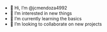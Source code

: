 - 👋 Hi, I’m @jcmendoza4992
- 👀 I’m interested in new things
- 🌱 I’m currently learning the basics
- 💞️ I’m looking to collaborate on new projects

<!---
jcmendoza4992/jcmendoza4992 is a ✨ special ✨ repository because its `README.md` (this file) appears on your GitHub profile.
You can click the Preview link to take a look at your changes.
--->
